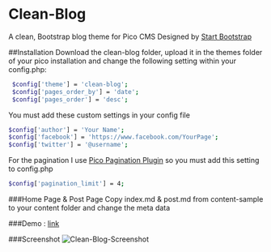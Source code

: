 # Clean-Blog
A clean, Bootstrap blog theme for Pico CMS Designed by [Start Bootstrap](http://startbootstrap.com/template-overviews/clean-blog/)

##Installation
Download the clean-blog folder, upload it in the themes folder of your pico installation and change the following setting within your config.php:
```sh
 $config['theme'] = 'clean-blog'; 
 $config['pages_order_by'] = 'date';
 $config['pages_order'] = 'desc';
```

You must add these custom settings in your config file 
```sh
$config['author'] = 'Your Name';
$config['facebook'] = 'https://www.facebook.com/YourPage';
$config['twitter'] = '@username';
```
For the pagination I use [Pico Pagination Plugin](https://github.com/rewdy/Pico-Pagination) so you must add this setting to config.php
```sh
$config['pagination_limit'] = 4;
```

###Home Page & Post Page
Copy index.md & post.md from content-sample to your content folder and change the meta data

###Demo : [link](http://blackrockdigital.github.io/startbootstrap-clean-blog/)

###Screenshot
![Clean-Blog-Screenshot](http://img15.hostingpics.net/pics/590149Sanstitre1.png)

